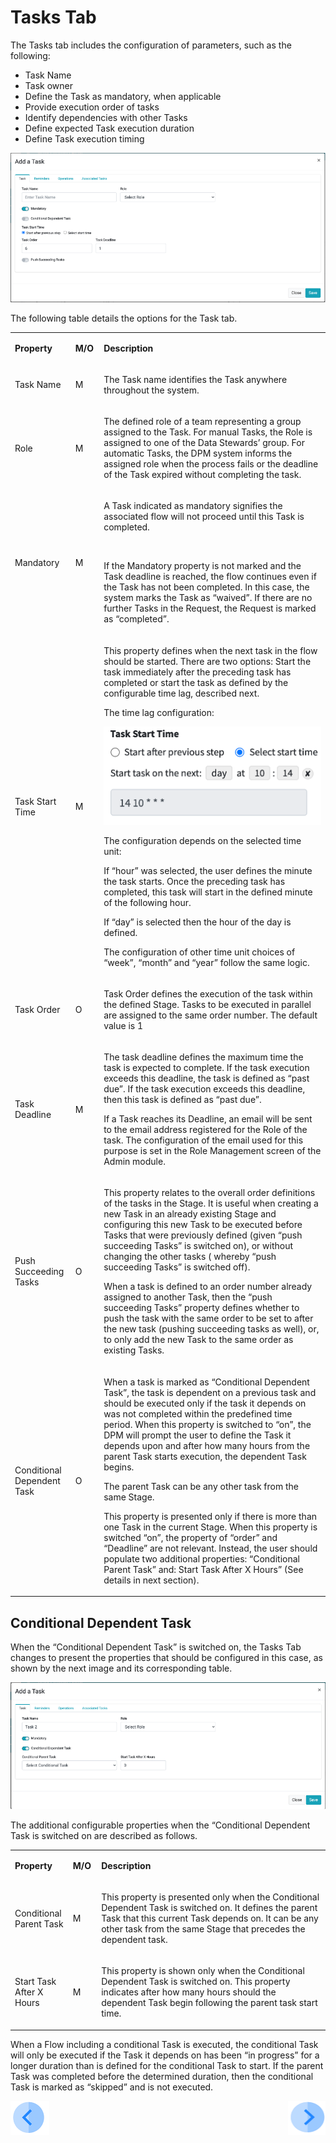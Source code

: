 # Tasks Tab

The Tasks tab includes the configuration of parameters, such as the following:

- Task Name
- Task owner
- Define the Task as mandatory, when applicable
- Provide execution order of tasks
- Identify dependencies with other Tasks
- Define expected Task execution duration
- Define Task execution timing

 ![image](/articles/DPM/images/Figure_13_New_Task_first_tab.png)

The following table details the options for the Task tab.

<table>
<tbody>
<tr>
<td width="90">
<p><strong>Property</strong></p>
</td>
<td width="35">
<p><strong>M/O</strong></p>
</td>
<td width="775">
<p><strong>Description</strong></p>
</td>
</tr>
<tr>
<td width="90">
<p>Task Name</p>
</td>
<td width="35">
<p>M</p>
</td>
<td width="775">
<p>The Task name identifies the Task anywhere throughout the system.</p>
</td>
</tr>
<tr>
<td width="90">
<p>Role</p>
</td>
<td width="35">
<p>M</p>
</td>
<td width="775">
<p>The defined role of a team representing a group assigned to the Task. For manual Tasks, the Role is assigned to one of the Data Stewards’ group. For automatic Tasks, the DPM system informs the assigned role when the process fails or the deadline of the Task expired without completing the task.</p>
</td>
</tr>
<tr>
<td width="90">
<p>Mandatory</p>
</td>
<td width="35">
<p>M</p>
</td>
<td width="775">
<p>A Task indicated as mandatory signifies the associated flow will not proceed until this Task is completed.</p>
<p>&nbsp;</p>
<p>If the Mandatory property is not marked and the Task deadline is reached,  the flow continues even if the Task has not been completed. In this case, the system marks the Task as “waived”.  If there are no further Tasks in the Request, the Request is marked as &ldquo;completed&rdquo;.</p>
</td>
</tr>
<tr>
<td width="90">
<p>Task Start Time</p>
</td>
<td width="35">
<p>M</p>
</td>
<td width="775">
<p>This property defines when the next task in the flow should be started. There are two options:  Start the task immediately after the preceding task has completed or start the task as defined by the configurable time lag, described next. </p>
<p>The time lag configuration:</p>
 <p><img src="/articles/DPM/images/Figure_14_task_schedule.png" alt=""/</p>
<p>The configuration depends on the selected time unit:</p>
<p>If &ldquo;hour&rdquo; was selected, the user defines the minute the task starts. Once the preceding task has completed, this task will start in the defined minute of the following hour.</p>
<p>If &ldquo;day&rdquo; is selected then the hour of the day is defined.</p>
<p>The configuration of other time unit choices of &ldquo;week&rdquo;, &ldquo;month&rdquo; and &ldquo;year&rdquo; follow the same logic.</p>
</td>
</tr>
<tr>
<td width="90">
<p>Task Order</p>
</td>
<td width="35">
<p>O</p>
</td>
<td width="775">
<p>Task Order defines the execution of the task within the defined Stage. Tasks to be executed in parallel are assigned to the same order number. The default value is 1</p>
</td>
</tr>
<tr>
<td width="90">
<p>Task Deadline</p>
</td>
<td width="35">
<p>M</p>
</td>
<td width="775">
<p>The task deadline defines the maximum time the task is expected to complete. If the task execution exceeds this deadline, the task is defined as “past due”. If the task execution exceeds this deadline, then this task is defined as &ldquo;past due&rdquo;.</p>
<p>If a Task reaches its Deadline, an email will be sent to the email address registered for the Role of the task. The configuration of the email used for this purpose is set in the Role Management screen of the Admin module.</p>
</td>
</tr>
<tr>
<td width="90">
<p>Push Succeeding Tasks</p>
</td>
<td width="35">
<p>O</p>
</td>
<td width="775">
<p>This property relates to the overall order definitions of the tasks in the Stage. It is useful when creating a new Task in an already existing Stage and configuring this new Task to be executed before Tasks that were previously defined (given “push succeeding Tasks” is switched on), or without changing the other tasks ( whereby “push succeeding Tasks” is switched off).</p>
<p>When a task is defined to an order number already assigned to another Task, then the “push succeeding Tasks” property defines whether to push the task with the same order to be set to after the new task (pushing succeeding tasks as well), or, to only add the new Task to the same order as existing Tasks.</p>
</td>
</tr>
<tr>
<td width="90">
<p>Conditional Dependent Task</p>
</td>
<td width="35">
<p>O</p>
</td>
<td width="775">
<p>When a task is marked as &ldquo;Conditional Dependent Task&rdquo;, the task is dependent on a previous task and should be executed only if the task it depends on was not completed within the predefined time period.  When this property is switched to &ldquo;on&rdquo;, the DPM will prompt the user to define the Task it depends upon and after how many hours from the parent Task starts execution, the dependent Task begins.</p>
<p>The parent Task can be any other task from the same Stage.</p>
<p>This property is presented only if there is more than one Task in the current Stage. When this property is switched “on”, the property of “order” and “Deadline” are not relevant. Instead, the user should populate two additional properties: “Conditional Parent Task” and: Start Task After X Hours” (See details in next section).</p>
</td>
</tr>
</tbody>
</table>


## Conditional Dependent Task 

When the “Conditional Dependent Task” is switched on, the Tasks Tab changes to present the properties that should be configured in this case, as shown by the next image and its corresponding table. 

 ![image](/articles/DPM/images/Figure_15_Task_configuration_Task_tab.png)

The additional configurable properties when the “Conditional Dependent Task is switched on are described as follows.

<table>
<tbody>
<tr>
<td width="85">
<p><strong>Property</strong></p>
</td>
<td width="35">
<p><strong>M/O</strong></p>
</td>
<td width="780">
<p><strong>Description</strong></p>
</td>
</tr>
<tr>
<td width="85">
<p>Conditional Parent Task</p>
</td>
<td width="35">
<p>M</p>
</td>
<td width="780">
<p>This property is presented only when the Conditional Dependent Task is switched on. It defines the parent Task that this current Task depends on. It can be any other task from the same Stage that precedes the dependent task.</p>
</td>
</tr>
<tr>
<td width="85">
<p>Start Task After X Hours</p>
</td>
<td width="35">
<p>M</p>
</td>
<td width="780">
<p>This property is shown only when the Conditional Dependent Task is switched on. This property indicates after how many hours should the dependent Task begin following the parent task start time.</p>
</td>
</tr>
</tbody>
</table>

When a Flow including a conditional Task is executed, the conditional Task will only be executed if the Task it depends on has been “in progress” for a longer duration than is defined for the conditional Task to start. If the parent Task was completed before the determined duration, then the conditional Task is marked as “skipped” and is not executed.



[![Previous](/articles/DPM/images/Previous.png)](/articles/DPM/02_Admin_Module/04_Stages.md)[<img align="right" width="60" height="54" src="/articles/DPM/images/Next.png">](/articles/DPM/02_Admin_Module/06_Reminders.md)
